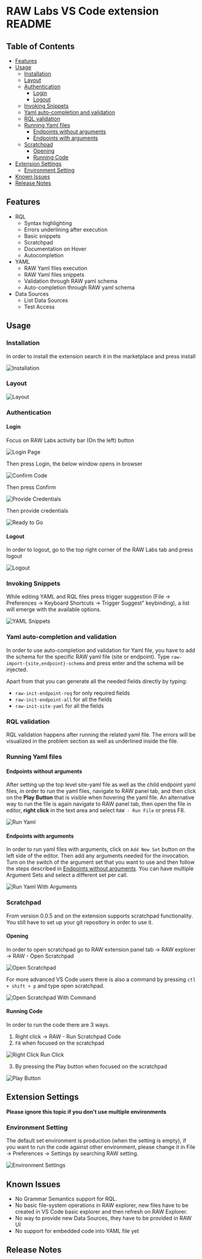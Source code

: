 # RAW Labs VS Code extension README

## Table of Contents
- [Features](#features)
- [Usage](#usage)
	- [Installation](#installation)
	- [Layout](#layout)
	- [Authentication](#authentication)
		- [Login](#login)
		- [Logout](#logout)
	- [Invoking Snippets](#invoking-snippets)
	- [Yaml auto-completion and validation](#yaml-auto-completion-and-validation)
	- [RQL validation](#rql-validation)
	- [Running Yaml files](#running-yaml-files)
		- [Endpoints without arguments](#endpoints-without-arguments)
		- [Endpoints with arguments](#endpoints-with-arguments)
	<!-- - [Listing Data Sources and Test Access](#listing-data-sources-and-test-access) -->
	- [Scratchpad](#scratchpad)
		- [Opening](#opening)
		- [Running Code](#running-code)
- [Extension Settings](#extension-settings)
	- [Environment Setting](#environment-setting)
- [Known Issues](#known-issues)
- [Release Notes](#release-notes)


## Features
- RQL
	- Syntax highlighting
	- Errors underlining after execution
	- Basic snippets
	- Scratchpad
	- Documentation on Hover
	- Autocompletion
- YAML
	- RAW Yaml files execution
	- RAW Yaml files snippets
	- Validation through RAW yaml schema
	- Auto-completion through RAW yaml schema
- Data Sources
	- List Data Sources
	- Test Access

## Usage

### Installation
In order to install the extension search it in the marketplace and press install

![Installation](https://raw.githubusercontent.com/raw-labs/vscode/main/images/install.png)

### Layout

![Layout](https://raw.githubusercontent.com/raw-labs/vscode/main/images/layout.png)

### Authentication

#### Login

Focus on RAW Labs activity bar (On the left) button

![Login Page](https://raw.githubusercontent.com/raw-labs/vscode/main/images/login-page.png)

Then press Login, the below window opens in browser

![Confirm Code](https://raw.githubusercontent.com/raw-labs/vscode/main/images/confirm-code.png)

Then press Confirm

![Provide Credentials](https://raw.githubusercontent.com/raw-labs/vscode/main/images/provide-creds.png)

Then provide credentials

![Ready to Go](https://raw.githubusercontent.com/raw-labs/vscode/main/images/login-finish.png)

#### Logout
In order to logout, go to the top right corner of the RAW Labs tab and press logout

![Logout](https://raw.githubusercontent.com/raw-labs/vscode/main/images/logout-new.png)

### Invoking Snippets
While editing YAML and RQL files press trigger suggestion (File -> Preferences -> Keyboard Shortcuts -> Trigger Suggest" keybinding), a list will emerge with the available options.

![YAML Snippets](https://raw.githubusercontent.com/raw-labs/vscode/main/images/yaml-snipets.png)

### Yaml auto-completion and validation
In order to use auto-completion and validation for Yaml file, you have to add the schema for the specific RAW yaml file (site or endpoint). Type `raw-import-{site,endpoint}-schema` and press enter and the schema will be injected.

Apart from that you can generate all the needed fields directly by typing:
- `raw-init-endpoint-req` for only required fields
- `raw-init-endpoint-all` for all the fields
- `raw-init-site-yaml` for all the fields

### RQL validation
RQL validation happens after running the related yaml file. The errors will be visualized in the problem section as well as underlined inside the file.

### Running Yaml files

#### Endpoints without arguments
After setting up the top level site-yaml file as well as the child endpoint yaml files, in order to run the yaml files, navigate to RAW panel tab, and then click on the **Play Button** that is visible when hovering the yaml file. An alternative way to run the file is again navigate to RAW panel tab, then open the file in editor, **right click** in the text area and select `RAW - Run File` or press F8.

![Run Yaml](https://raw.githubusercontent.com/raw-labs/vscode/main/images/run-yaml.png)

#### Endpoints with arguments
In order to run yaml files with arguments, click on `Add New Set` button on the left side of the editor. Then add any arguments needed for the invocation. Turn on the switch of the argument set that you want to use and then follow the steps described in [Endpoints without arguments](#endpoints-without-arguments). You can have multiple Argument Sets and select a different set per call.

![Run Yaml With Arguments](https://raw.githubusercontent.com/raw-labs/vscode/main/images/new-arguments.png)

<!-- ### Listing Data Sources and Test Access
When authenticated the extension will automatically fetch the available Data Sources and visualize them at the bottom of RAW explorer. In order to Test Access to Data Sources, click on the Data Source.

![Data Sources](https://raw.githubusercontent.com/raw-labs/vscode/main/images/data-sources.png) -->

### Scratchpad
From version 0.0.5 and on the extension supports scratchpad functionality. You still have to set up your git repository in order to use it.

#### Opening
In order to open scratchpad go to RAW extension panel tab -> RAW explorer -> RAW - Open Scratchpad

![Open Scratchpad](https://raw.githubusercontent.com/raw-labs/vscode/main/images/scratchpad-open.png)


For more advanced VS Code users there is also a command by pressing `ctl + shift + p` and type open scratchpad.

![Open Scratchpad With Command](https://raw.githubusercontent.com/raw-labs/vscode/main/images/scratchpad-with-command.png)

#### Running Code
In order to run the code there are 3 ways.
1. Right click -> RAW - Run Scratchpad Code
2. `F8` when focused on the scratchpad

![Right Click Run Click](https://raw.githubusercontent.com/raw-labs/vscode/main/images/scratchpad-right-click.png)

3. By pressing the Play button  when focused on the scratchpad

![Play Button](https://raw.githubusercontent.com/raw-labs/vscode/main/images/scratchpad-play.png)

## Extension Settings
**Please ignore this topic if you don't use multiple environments**

### Environment Setting
The default set environment is production (when the setting is empty), if you want to run the code against other environment, please change it in File -> Preferences -> Settings by searching RAW setting.

![Environment Settings](https://raw.githubusercontent.com/raw-labs/vscode/main/images/env-setting.png)
  

## Known Issues

- No Grammar Semantics support for RQL.
- No basic file-system operations in RAW explorer, new files have to be created in VS Code basic explorer and then refresh on RAW Explorer.
- No way to provide new Data Sources, they have to be provided in RAW UI
- No support for embedded code into YAML file yet  

## Release Notes
